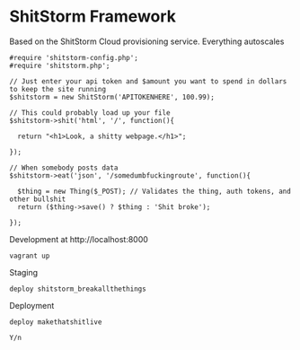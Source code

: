 ShitStorm Framework
=========

Based on the ShitStorm Cloud provisioning service. Everything autoscales 

    #require 'shitstorm-config.php';
    #require 'shitstorm.php';
  
    // Just enter your api token and $amount you want to spend in dollars to keep the site running
    $shitstorm = new ShitStorm('APITOKENHERE', 100.99);
  
    // This could probably load up your file
    $shitstorm->shit('html', '/', function(){
  
      return "<h1>Look, a shitty webpage.</h1>";
    
    });
  
    // When somebody posts data
    $shitstorm->eat('json', '/somedumbfuckingroute', function(){
  
      $thing = new Thing($_POST); // Validates the thing, auth tokens, and other bullshit
      return ($thing->save() ? $thing : 'Shit broke');

    });
  

Development at http://localhost:8000
  
    vagrant up

Staging

    deploy shitstorm_breakallthethings

Deployment

    deploy makethatshitlive
  
    Y/n
